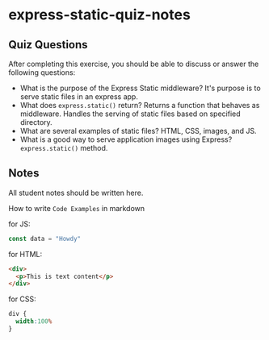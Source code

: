 # express-static-quiz-notes

## Quiz Questions

After completing this exercise, you should be able to discuss or answer the following questions:

- What is the purpose of the Express Static middleware?
It's purpose is to serve static files in an express app.
- What does `express.static()` return?
Returns a function that behaves as middleware. Handles the serving of static files based on specified directory.
- What are several examples of static files?
HTML, CSS, images, and JS.
- What is a good way to serve application images using Express?
`express.static()` method.

## Notes

All student notes should be written here.


How to write `Code Examples` in markdown

for JS:
```javascript
const data = "Howdy"
```

for HTML:
```html
<div>
  <p>This is text content</p>
</div>
```

for CSS:
```css
div {
  width:100%
}
```
